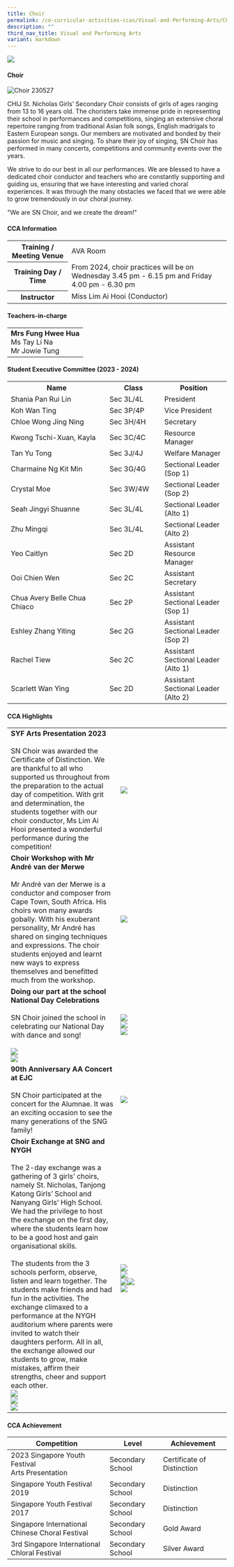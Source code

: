 ```yaml
---
title: Choir
permalink: /co-curricular-activities-ccas/Visual-and-Performing-Arts/Choir/
description: ""
third_nav_title: Visual and Performing Arts
variant: markdown
---
```

![](/images/01%20Banner%20Photos/05%20subpage%20cca.jpg)

#### **Choir**

![Choir 230527](/images/06%20CCA/VPA%20Choir/choir%20230527.jpeg)

CHIJ St. Nicholas Girls’ Secondary Choir consists of girls of ages ranging from 13 to 16 years old. The choristers take immense pride in representing their school in performances and competitions, singing an extensive choral repertoire ranging from traditional Asian folk songs, English madrigals to Eastern European songs. Our members are motivated and bonded by their passion for music and singing. To share their joy of singing, SN Choir has performed in many concerts, competitions and community events over the years.

We strive to do our best in all our performances. We are blessed to have a dedicated choir conductor and teachers who are constantly supporting and guiding us, ensuring that we have interesting and varied choral experiences. It was through the many obstacles we faced that we were able to grow tremendously in our choral journey.

"We are SN Choir, and we create the dream!"

 #### **CCA Information**

<table style="width:100%">
<tbody>
<tr><th>Training / Meeting Venue</th>
<td>AVA Room</td></tr>
<tr><th>Training Day / Time</th>
<td>From 2024, choir practices will be on Wednesday  3.45 pm - 6.15 pm and Friday 4.00 pm - 6.30 pm</td></tr>
<tr><th>Instructor</th>
<td>Miss Lim Ai Hooi (Conductor)</td></tr>
</tbody>
</table>

#### **Teachers-in-charge**

<table style="width:100%">
<tbody>
<tr>
<td><b>Mrs Fung Hwee Hua</b><br>Ms Tay Li Na<br>Mr Jowie Tung</td>
</tr>
</tbody>
</table>

#### **Student Executive Committee (2023 - 2024)**

<table style="width:100%">
<tbody>
<tr>
<th style="width:45%">Name</th>
<th style="width:25%">Class</th> 
<th style="width:30%">Position</th>
</tr>
<tr><td> Shania Pan Rui Lin</td><td>Sec 3L/4L</td><td>President</td></tr>
<tr><td>Koh Wan Ting</td><td>Sec 3P/4P</td><td>Vice President</td></tr>
<tr><td>Chloe Wong Jing Ning</td><td>Sec 3H/4H</td><td>Secretary</td></tr>
<tr><td>Kwong Tschi-Xuan, Kayla</td><td>Sec 3C/4C</td><td>Resource Manager</td></tr>
<tr><td>Tan Yu Tong</td><td>Sec 3J/4J</td><td>Welfare Manager</td></tr>
<tr><td>Charmaine Ng Kit Min</td><td>Sec 3G/4G</td><td>Sectional Leader (Sop 1)</td></tr>
<tr><td>Crystal Moe</td><td>Sec 3W/4W</td><td>Sectional Leader (Sop 2)</td></tr>
<tr><td>Seah Jingyi Shuanne</td><td>Sec 3L/4L</td><td>Sectional Leader (Alto 1)</td></tr>
<tr><td>Zhu Mingqi</td><td>Sec 3L/4L</td><td>Sectional Leader (Alto 2)</td></tr>
<tr><td>Yeo Caitlyn</td><td>Sec 2D</td><td>Assistant Resource Manager</td></tr>
<tr><td>Ooi Chien Wen</td><td>Sec 2C</td><td>Assistant Secretary</td></tr>
<tr><td>Chua Avery Belle Chua Chiaco</td><td>Sec 2P</td><td>Assistant Sectional Leader (Sop 1)</td></tr>
<tr><td>Eshley Zhang Yiting</td><td>Sec 2G</td><td>Assistant Sectional Leader (Sop 2)</td></tr>
<tr><td>Rachel Tiew</td><td>Sec 2C</td><td>Assistant Sectional Leader (Alto 1)</td></tr>
<tr><td>Scarlett Wan Ying</td><td>Sec 2D</td><td>Assistant Sectional Leader (Alto 2)</td></tr>
</tbody>
</table>


#### **CCA Highlights**

<table style="width:100%">
<tbody>
<tr><td style="width:50%"><b>SYF Arts Presentation 2023</b><br><br>SN Choir was awarded the Certificate of Distinction. We are thankful to all who supported us throughout from the preparation to the actual day of competition. With grit and determination, the students together with our choir conductor, Ms Lim Ai Hooi presented a wonderful performance during the competition!</td>
<td><img src="/images/06%20CCA/VPA%20Choir/Picture2.jpg"></td></tr>

<tr><td style="width:50%"><b>Choir Workshop with Mr André van der Merwe</b><br><br>Mr André van der Merwe is a conductor and composer from Cape Town, South Africa. His choirs won many awards gobally. With his exuberant personality, Mr André has shared on singing techniques and expressions. The choir students enjoyed and learnt new ways to express themselves and benefitted much from the workshop.</td>
<td><img src="/images/06%20CCA/VPA%20Choir/Picture3.jpg"><br></td></tr>

<tr><td style="width:50%"><b>Doing our part at the school National Day Celebrations</b><br><br>SN Choir joined the school in celebrating our National Day with dance and song!<br><br><img src="/images/06%20CCA/VPA%20Choir/Picture5.jpg"><br>
<img src="/images/06%20CCA/VPA%20Choir/Picture4.jpg"></td>
<td><img src="/images/06%20CCA/VPA%20Choir/Picture6.jpg"><br>
<img src="/images/06%20CCA/VPA%20Choir/Picture7.jpg"><br>
<img src="/images/06%20CCA/VPA%20Choir/Picture8.jpg"></td></tr>

<tr><td style="width:50%"><b>90th Anniversary AA Concert at EJC</b><br><br>SN Choir participated at the concert for the Alumnae. It was an exciting occasion to see the many generations of the SNG family!<br>
</td><td><img src="/images/06%20CCA/VPA%20Choir/Picture9.jpg"><br></td></tr>

<tr><td style="width:50%"><b>Choir Exchange at SNG and NYGH</b><br><br>The 2-day exchange was a gathering of 3 girls’ choirs, namely St. Nicholas, Tanjong Katong Girls’ School and Nanyang Girls’ High School. We had the privilege to host the exchange on the first day, where the students learn how to be a good host and gain organisational skills. <br><br>The students from the 3 schools perform, observe, listen and learn together. The students make friends and had fun in the activities. The exchange climaxed to a performance at the NYGH auditorium where parents were invited to watch their daughters perform. All in all, the exchange allowed our students to grow, make mistakes, affirm their strengths, cheer and support each other.<br>
<img src="/images/06%20CCA/VPA%20Choir/Picture10.jpg"><br>
<img src="/images/06%20CCA/VPA%20Choir/Picture17.jpg"><br>
<img src="/images/06%20CCA/VPA%20Choir/Picture11.jpg"></td>

<td><br><img src="/images/06%20CCA/VPA%20Choir/Picture12.jpg"><br>
<img src="/images/06%20CCA/VPA%20Choir/Picture13.jpg"><br><img src="/images/06%20CCA/VPA%20Choir/Picture14.jpg"><img src="/images/06%20CCA/VPA%20Choir/Picture15.jpg"><br><img src="/images/06%20CCA/VPA%20Choir/Picture16.jpg"></td></tr>
</tbody></table>


#### **CCA Achievement**


| Competition | Level | Achievement |
| -------- | -------- | -------- |
| 2023 Singapore Youth Festival<br>Arts Presentation     | Secondary School     | Certificate of Distinction     |
| Singapore Youth Festival 2019     | Secondary School     | Distinction     |
| Singapore Youth Festival 2017     | Secondary School     | Distinction     |
| Singapore International Chinese Choral Festival     | Secondary School     | Gold Award     |
| 3rd Singapore International Chloral Festival    | Secondary School     | Silver Award     |